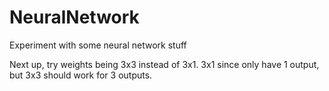 # NeuralNetwork
Experiment with some neural network stuff

Next up, try weights being 3x3 instead of 3x1.  3x1 since only have 1 output, but 3x3 should work for 3 outputs.
